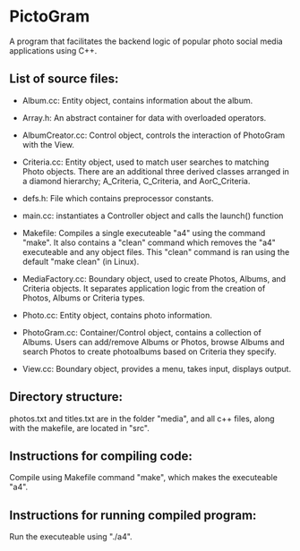 # PictoGram
A program that facilitates the backend logic of popular photo social media applications using C++.


## List of source files:
* Album.cc:  Entity object, contains information about the album.
* Array.h:  An abstract container for data with overloaded operators.
* AlbumCreator.cc:  Control object, controls the interaction of PhotoGram with the View.
* Criteria.cc: Entity object, used to match user searches to matching Photo objects. There are an additional three derived classes arranged in a diamond hierarchy; A_Criteria, C_Criteria, and AorC_Criteria.  
* defs.h: File which contains preprocessor constants.
* main.cc: instantiates a Controller object and calls the launch() function
* Makefile: Compiles a single executeable "a4" using the command "make". It also contains a "clean" command which removes the "a4" executeable and any object files. This "clean" command is ran using the default "make clean" (in Linux).

* MediaFactory.cc: Boundary object, used to create Photos, Albums, and Criteria objects. It separates application logic from the creation of Photos, Albums or Criteria types.
* Photo.cc: Entity object, contains photo information.
* PhotoGram.cc: Container/Control object, contains a collection of Albums. Users can add/remove Albums or Photos, browse Albums and search Photos to create photoalbums based on Criteria they specify.
* View.cc: Boundary object, provides a menu, takes input, displays output.


## Directory structure:   
photos.txt and titles.txt are in the folder "media", and all c++ files, along with the makefile, are located in "src".

## Instructions for compiling code:
Compile using Makefile command "make", which makes the executeable "a4".

## Instructions for running compiled program:
Run the executeable using "./a4".
